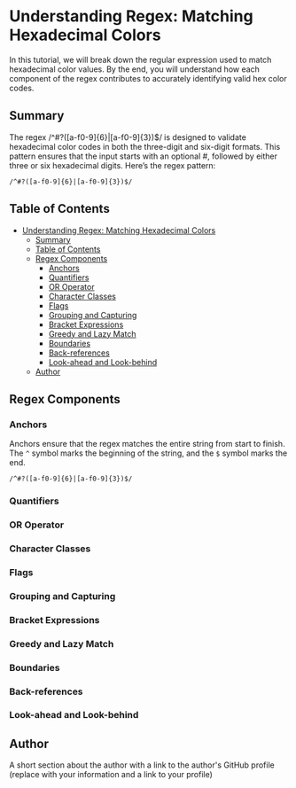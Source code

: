 # Understanding Regex: Matching Hexadecimal Colors

In this tutorial, we will break down the regular expression used to match hexadecimal color values. By the end, you will understand how each component of the regex contributes to accurately identifying valid hex color codes.

## Summary

The regex /^#?([a-f0-9]{6}|[a-f0-9]{3})$/ is designed to validate hexadecimal color codes in both the three-digit and six-digit formats. This pattern ensures that the input starts with an optional #, followed by either three or six hexadecimal digits. Here’s the regex pattern:

`/^#?([a-f0-9]{6}|[a-f0-9]{3})$/`

## Table of Contents

- [Understanding Regex: Matching Hexadecimal Colors](#understanding-regex-matching-hexadecimal-colors)
  - [Summary](#summary)
  - [Table of Contents](#table-of-contents)
  - [Regex Components](#regex-components)
    - [Anchors](#anchors)
    - [Quantifiers](#quantifiers)
    - [OR Operator](#or-operator)
    - [Character Classes](#character-classes)
    - [Flags](#flags)
    - [Grouping and Capturing](#grouping-and-capturing)
    - [Bracket Expressions](#bracket-expressions)
    - [Greedy and Lazy Match](#greedy-and-lazy-match)
    - [Boundaries](#boundaries)
    - [Back-references](#back-references)
    - [Look-ahead and Look-behind](#look-ahead-and-look-behind)
  - [Author](#author)

## Regex Components

### Anchors
Anchors ensure that the regex matches the entire string from start to finish. The `^` symbol marks the beginning of the string, and the `$` symbol marks the end.

`/^#?([a-f0-9]{6}|[a-f0-9]{3})$/`

### Quantifiers

### OR Operator

### Character Classes

### Flags

### Grouping and Capturing

### Bracket Expressions

### Greedy and Lazy Match

### Boundaries

### Back-references

### Look-ahead and Look-behind

## Author

A short section about the author with a link to the author's GitHub profile (replace with your information and a link to your profile)
